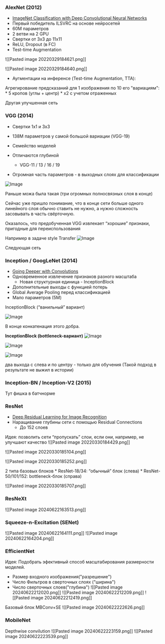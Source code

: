 ### AlexNet (2012)

-   [ImageNet Classification with Deep Convolutional Neural Networks](https://paperswithcode.com/paper/imagenet-classification-with-deep)
-   Первый победитель ILSVRC на основе нейросетей
-   60M параметров
-   2 ветви на 2 GPU
-   Свертки от 3х3 до 11х11
-   ReLU, Dropout (в FC)
-   Test-time Augmentation
    
![[Pasted image 20220329184621.png]]

![[Pasted image 20220329184640.png]]

* Аугментации на инференсе (Test-time Augmentation, TTA):

Агрегирование предсказаний для 1 изображения по 10 его "вариациям":
	* 5 кропов (углы + центр)
	* x2 с учетом отраженных


Другая улучшенная сеть 
### VGG (2014)
* Свертки 1х1 и 3х3
* 138M параметров у самой большой вариации (VGG-19)

* Семейство моделей
* Отличаются глубиной
	* VGG-11 / 13 / 16 / 19
* Огромная часть параметров - в выходных слоях для классификации

![Image](https://lh5.googleusercontent.com/H1X-89jGX5PNuYmgpJH6LMm5L3BX-fFkNph6qfUiRpLgwN4aNQxhaBnFsy7apAXXoXsEiPe5t_V9mg0uEoqp0Wa6CAiObW8n7XD_DJdHgoaLvg7Kmhlgi5jAKb4_KFhQG010RP6PfdAH)

Раньше можа была такая (три огромных полносвязных слоя в конце)

Сейчас уже пришло понимание, что в конце сети больше одного линейного слоя обычно ставить не нужно, а нужно сложность засовывать в часть свёрточную.


Оказалось, что предобученная VGG извлекает “хорошие” признаки, пригодные для переиспользования

Например в задаче style Transfer
![Image](https://lh4.googleusercontent.com/CKNtph6U8WPq02GkUINqyA9N7d5hQjDGFA4460dT_VX8DlYVDcKcMoT51sYOT69gWb-ajDSzpe_9UDaBR2hhU0tunhKPNpCkt4G0lMtsO-0Uh_A13-qAIcm6nA4Ji1Gn3EZfsDrhYKvv)


Следующая сеть 
### Inception / GoogLeNet (2014)

* [Going Deeper with Convolutions](https://paperswithcode.com/paper/going-deeper-with-convolutions)
* Одновременное извлечение признаков разного масштаба
	* Новая структурная единица - InceptionBlock
* Дополнительные выходы с функцией потерь
* Global Average Pooling перед классификацией
* Мало параметров (5M)


 InceptionBlock (“ванильный” вариант)
    
![Image](https://lh5.googleusercontent.com/Nfs68--luNj290C4ce13fvGAtZe_c0ZqIsSNX55YBwOwHmxdaBOaMppuLnlquhJbXf5_PFNWmOsDQTLTLl3vdv3a-4VIXD-Om61gwMwuxDX2wOQ5nEInFGxw4RYhruo9VmvRmBwgm16o)

В конце конкатенация этого добра.

**InceptionBlock (bottleneck-вариант)**
![Image](https://lh5.googleusercontent.com/QuPtKJ_QG4CpRmU01z3Wxzgn8hsM8MhnAugk3_EIRzADOZG4cv3Ogr9nxVfG2kqeKIHVPNhLLLU7jw3dEHNlFIZMAD-6oQ5QaAzol3dWt8Gyz9NVgJvdGU6de5dyoox7QhhY5dSx-BnE)

![Image](https://lh5.googleusercontent.com/JQYSdr6Zy7YKUoVjdHDCAqxcPhe3l1I7XNOgtGrfSrGjVHKkyGYwmTL8_GDjJqC6QC5nIVJJzqSzc_U4j_yFTDaT9TpUdrwjlk-qMO0SAMJK2PZ2ZvoAnNxgEXXiPKMMnTPdrJ1JeNT6)


![Image](https://lh6.googleusercontent.com/L2JCgG6hnKsnvA9I6YB9oxgBalEfHMwnoDUZJAIqtZY-FgxuLtKRs687xylCm87gghiwgfDqGFYAUyPxzHZuAhKYf_m21luCWzXK78_E1EaEzGqGFuTF3aR3p5aEEnUElkEdRoo_BvB-)

два выхода с  слева и по центру - только для обучения
(Такой подход в результате не выжил в истории)

### Inception-BN / Inception-V2 (2015)

Тут фишка в батчнорме


### ResNet
* [Deep Residual Learning for Image Recognition](https://paperswithcode.com/paper/deep-residual-learning-for-image-recognition)
* Наращивание глубины сети с помощью Residual Connections
	* До 152 слоев


Идея: позволить сети “пропускать” слои, если они, например, не улучшают качество
![[Pasted image 20220330184429.png]]

![[Pasted image 20220330185104.png]]

![[Pasted image 20220330185252.png]]


 2 типа базовых блоков
	* ResNet-18/34: “обычный” блок (слева)
	* ResNet-50/101/152: bottleneck-блок (справа)

![[Pasted image 20220330185707.png]]

### ResNeXt

![[Pasted image 20240622163513.png]]

### Squeeze-n-Excitation (SENet)
![[Pasted image 20240622164111.png]]
![[Pasted image 20240622164204.png]]

### EfficientNet

Идея:
Подобрать эфективный способ масштабирования размерности моделей.
* Размер входного изображения("разрешение")
* Число Фильтров в сверточных слоях ("ширина")
* Число сверточных слоев("глубина")
![[Pasted image 20240622212020.png]]
![[Pasted image 20240622212209.png]]
![[Pasted image 20240622212419.png]]

Базовый блок MBConv+SE
![[Pasted image 20240622222626.png]]
### MobileNet

Depthwise convilution
![[Pasted image 20240622223159.png]]
![[Pasted image 20240622223539.png]]

 


